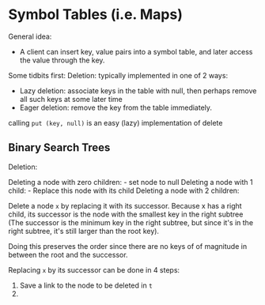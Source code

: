 Symbol Tables (i.e. Maps)
=========================

General idea:
- A client can insert key, value pairs into a symbol table, and later access the value through the key.

Some tidbits first:
Deletion: typically implemented in one of 2 ways:
- Lazy deletion: associate keys in the table with null, then perhaps remove all such keys at some later time
- Eager deletion: remove the key from the table immediately.

calling `put (key, null)` is an easy (lazy) implementation of delete


Binary Search Trees
-------------------

Deletion:

Deleting a node with zero children:
    - set node to null
Deleting a node with 1 child:
    - Replace this node with its child
Deleting a node with 2 children:

Delete a node `x` by replacing it with its successor. Because x has a right child, its successor is the node with the smallest key in the right subtree (The successor is the minimum key in the right subtree, but since it's in the right subtree, it's still larger than the root key).

Doing this preserves the order since there are no keys of of magnitude in between the root and the successor.

Replacing `x` by its successor can be done in 4 steps:

1) Save a link to the node to be deleted in `t`
2) 
